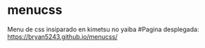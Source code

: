 # menucss
Menu de css insiparado en kimetsu no yaiba
#Pagina desplegada:
https://bryan5243.github.io/menucss/
